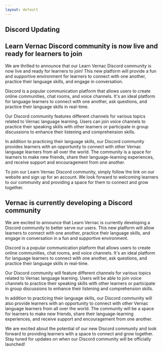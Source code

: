 ```yaml
---
layout: default
---
```


## Discord Updating


## Learn Vernac Discord community is now live and ready for learners to join

We are thrilled to announce that our Learn Vernac Discord community is now live and ready for learners to join! This new platform will provide a fun and supportive environment for learners to connect with one another, practice their language skills, and engage in conversation.

Discord is a popular communication platform that allows users to create online communities, chat rooms, and voice channels. It's an ideal platform for language learners to connect with one another, ask questions, and practice their language skills in real-time.

Our Discord community features different channels for various topics related to Vernac language learning. Users can join voice channels to practice their speaking skills with other learners or participate in group discussions to enhance their listening and comprehension skills.

In addition to practicing their language skills, our Discord community provides learners with an opportunity to connect with other Vernac language learners from all over the world. The community is a space for learners to make new friends, share their language-learning experiences, and receive support and encouragement from one another.

To join our Learn Vernac Discord community, simply follow the link on our website and sign up for an account. We look forward to welcoming learners to our community and providing a space for them to connect and grow together.



## Vernac is currently developing a Discord community
We are excited to announce that Learn Vernac is currently developing a Discord community to better serve our users. This new platform will allow learners to connect with one another, practice their language skills, and engage in conversation in a fun and supportive environment.

Discord is a popular communication platform that allows users to create online communities, chat rooms, and voice channels. It's an ideal platform for language learners to connect with one another, ask questions, and practice their language skills in real-time.

Our Discord community will feature different channels for various topics related to Vernac language learning. Users will be able to join voice channels to practice their speaking skills with other learners or participate in group discussions to enhance their listening and comprehension skills.

In addition to practicing their language skills, our Discord community will also provide learners with an opportunity to connect with other Vernac language learners from all over the world. The community will be a space for learners to make new friends, share their language-learning experiences, and receive support and encouragement from one another.

We are excited about the potential of our new Discord community and look forward to providing learners with a space to connect and grow together. Stay tuned for updates on when our Discord community will be officially launched!